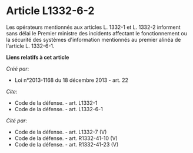 # Article L1332-6-2

Les opérateurs mentionnés aux articles L. 1332-1 et L. 1332-2 informent sans délai le Premier ministre des incidents
affectant le fonctionnement ou la sécurité des systèmes d'information mentionnés au premier alinéa de l'article L. 1332-6-1.

**Liens relatifs à cet article**

_Créé par_:

  - Loi n°2013-1168 du 18 décembre 2013 - art. 22

_Cite_:

  - Code de la défense. - art. L1332-1
  - Code de la défense. - art. L1332-6-1

_Cité par_:

  - Code de la défense. - art. L1332-7 (V)
  - Code de la défense. - art. R1332-41-10 (V)
  - Code de la défense. - art. R1332-41-23 (V)
